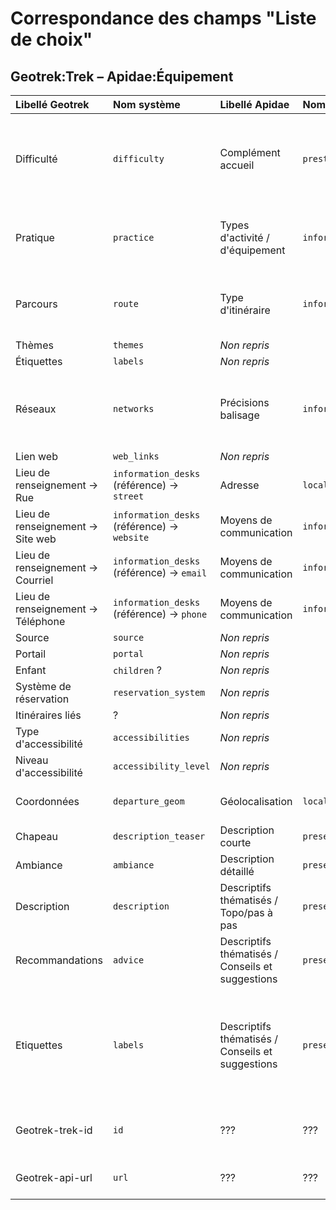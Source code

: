 # Correspondance des champs "Liste de choix"

## Geotrek:Trek – Apidae:Équipement

| Libellé Geotrek | Nom système | Libellé Apidae | Nom système | Remarques |
|:--|:--|:--|:--|:--|
| Difficulté | `difficulty` | Complément accueil | `prestations.complementAccueil` | Les valeurs Geotrek sont écrites en texte dans Apidae, cf. [https://geotrek.ecrins-parcnational.fr/ressources/technique/2022-04-Geotrek-Apidae-v2.pdf](https://geotrek.ecrins-parcnational.fr/ressources/technique/2022-04-Geotrek-Apidae-v2.pdf) |
| Pratique | `practice` | Types d'activité / d'équipement | `informationsEquipement.activites` | Correspondance définie dans la configuration de la passerelle, pour l'instance/la structure Geotrek souhaitée. Valeurs Apidae : [/config/apidae/equipement_activity.json](https://github.com/GeotrekCE/Sitourisme/blob/main/config/apidae/equipement_activity.json) |
| Parcours | `route` | Type d'itinéraire | `informationsEquipement.itineraire.itineraireType` | Correspondance définie dans la configuration de la passerelle, pour l'instance/la structure Geotrek souhaitée. Valeurs Apidae : **BOUCLE**, **ALLER_RETOUR**, **ALLER_ITINERANCE** |
| Thèmes | `themes` | *Non repris* |  |  |
| Étiquettes | `labels` | *Non repris* |  |  |
| Réseaux | `networks` | Précisions balisage | `informationsEquipement.itineraire.precisionsBalisage` | Les valeurs Geotrek sont écrites en texte dans Apidae, séparées par des tirets. Certaines valeurs sont réécrites : **PR → Balisage Petite Randonée**, **GR → Balisage Grande Randonée**, **GRP → Balisage Grande Randonnée de Pays**, **VTT → Balisage VTT** |
| Lien web | `web_links` | *Non repris* |  |  |
| Lieu de renseignement → Rue | `information_desks` (référence) → `street` | Adresse | `localisation.adresse` | Les coordonnées du lieu de renseignement sont réparties dans plusieurs champs de la fiche Apidae. |
| Lieu de renseignement → Site web | `information_desks` (référence) → `website` | Moyens de communication | `informations.moyensCommunication` | Les coordonnées du lieu de renseignement sont réparties dans plusieurs champs de la fiche Apidae. |
| Lieu de renseignement → Courriel | `information_desks` (référence) → `email` | Moyens de communication | `informations.moyensCommunication` | Les coordonnées du lieu de renseignement sont réparties dans plusieurs champs de la fiche Apidae. |
| Lieu de renseignement → Téléphone | `information_desks` (référence) → `phone` | Moyens de communication | `informations.moyensCommunication` | Les coordonnées du lieu de renseignement sont réparties dans plusieurs champs de la fiche Apidae. |
| Source | `source` | *Non repris* |  |  |
| Portail | `portal` | *Non repris* |  |  |
| Enfant | `children` ? | *Non repris* |  |  |
| Système de réservation | `reservation_system` | *Non repris* |  |  |
| Itinéraires liés | ? | *Non repris* |  |  |
| Type d'accessibilité | `accessibilities` | *Non repris* |  |  |
| Niveau d'accessibilité | `accessibility_level` | *Non repris* |  |  |
| Coordonnées | `departure_geom` | Géolocalisation | `localisation.geolocalisation.geoJson.coordinates` | Les coordonnées Geotrek sont issues du champ departure_geom quand celui-ci est renseigné, sinon du champ parking_location |
| Chapeau | `description_teaser` | Description courte | `presentation.descriptifCourt`  | Il y est déjà et il y reste. Mais il n'y aurait plus que lui |
| Ambiance | `ambiance` | Description détaillé | `presentation.descriptifDetaille`  | Il n'était pas repris auparavant |
| Description | `description` | Descriptifs thématisés / Topo/pas à pas  | `presentation.descriptifsThematises`  |  |
| Recommandations | `advice` | Descriptifs thématisés / Conseils et suggestions  | `presentation.descriptifsThematises`  |  |
| Etiquettes | `labels` | Descriptifs thématisés / Conseils et suggestions  | `presentation.descriptifsThematises`  | Ici est retourné le(s) id(s) des labels. Les labels sont disonible sur  /api/v2/label ou :api/label/{id}. Le texte des éventuelles étiquettes sera concaténé aux recommandations et aura la forme suivant "Nom de l'étiquette : Texte de l'étiquette nettoyé". Il peut y avoir du contenu HTML, s'il y a des images ou photos, elles ne seront alors pas prises en compte dans l'import/|
| Geotrek-trek-id | `id` | ??? | ???  | Le but est de récupérer l'id de l'itinéraire au sein du Geotrek pour pouvoir l'appeler depuis l'API Geotrek via le widget ou sur une page d'un OT |
| Geotrek-api-url | `url` | ??? | ???  | Il est aussi possible de récupérer l'id et l'url en parsant ce champ. L'idée est la même que ci-dessus pour l'id |

